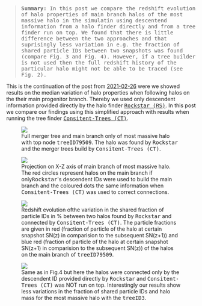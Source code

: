 
<blockquote><tt><b>Summary:</b> In this post we compare the redshift evolution of halo properties of main branch halos of the most massive halo in the simulatin using descentend information from a halo finder directly and from a tree finder run on top. We found that there is little difference between the two approaches and that suprisingly less variation in e.g. the fraction of shared particle IDs between two snapshots was found (compare Fig. 3 and Fig. 4). However, if a tree builder is not used then the full redshift history of the particular halo might not be able to be traced (see Fig. 2).</tt></blockquote>

This is the continuation of the post from <a href="https://dstoppacher.github.io/A-testrun-on-merger-trees-4/">2021-02-26</a> were we showed results on the median variation of halo properties when following halos on the their main progenitor branch. Thereby we used only descendent information provided directly by the halo finder <a href="https://ui.adsabs.harvard.edu/abs/2012ascl.soft10008B/abstract"><tt>Rockstar (RS)</tt></a>. In this post we compare our findings using this simplified approach with results when running the tree finder <a href="https://ui.adsabs.harvard.edu/abs/2012ascl.soft10011B/abstract"><tt>Consitent-Trees (CT)</tt></a>.

<figure>
  <img src="{{ site.baseurl }}/plots/2021-03-03_MB-TreeID79509.png">
  <figcaption>Full merger tree and main branch only of most massive halo with top node <tt>treeID79509</tt>. The halo was found by <tt>Rockstar</tt> and the merger trees build by <tt>Consitent-Trees (CT)</tt>.
  </figcaption>
</figure>


<figure>
  <img src="{{ site.baseurl }}/plots/2021-03-03_RS_vs_CT.png">
  <figcaption>Projection on X-Z axis of main branch of most massive halo. The red circles represent halos on the main branch if only<tt>Rockstar</tt>'s descendent IDs were used to build the main branch and the coloured dots the same information when <tt>Consitent-Trees (CT)</tt> was used to correct connections.
  </figcaption>
</figure>


<figure>
  <img src="{{ site.baseurl }}/plots/2021-03-03_MB-TreeID79509_delta.png">
  <figcaption>Redshift evolution ofthe variation in the shared fraction of particle IDs in % between two halos found by <tt>Rockstar</tt> and connected by <tt>Consitent-Trees (CT)</tt>. The particle fractions are given in red (fraction of particle of the halo at certain snapshot SN(z) in comparision to the subsequent  SN(z+1)) and blue red (fraction of particle of the halo at certain snapshot SN(z+1) in comparision to the subsequent SN(z)) of the halos on the main branch of <tt>treeID79509</tt>.
  </figcaption>
</figure>

<figure>
  <img src="{{ site.baseurl }}/plots/2021-03-03_TreeID3_delta.png">
  <figcaption>Same as in Fig.4 but here the halos were connected only by the descendent ID provided directly by <tt>Rockstar</tt> and <tt>Consitent-Trees (CT)</tt> was NOT run on top. Interestingly our results show less variations in the fraction of shared particle IDs and halo mass for the most massive halo with the <tt>treeID3</tt>.
  </figcaption>
</figure>
